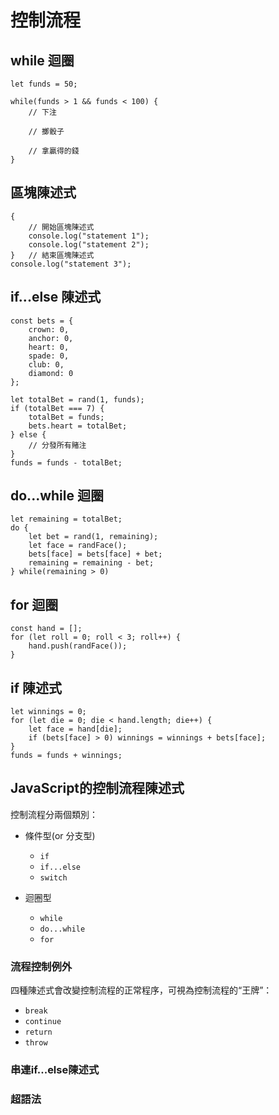 # 控制流程

## while 迴圈

```
let funds = 50;

while(funds > 1 && funds < 100) {
	// 下注

	// 擲骰子

	// 拿贏得的錢
}
```

## 區塊陳述式

```
{
    // 開始區塊陳述式
    console.log("statement 1");
    console.log("statement 2");
}   // 結束區塊陳述式
console.log("statement 3");
```

## if...else 陳述式

```
const bets = {
    crown: 0,
    anchor: 0,
    heart: 0,
    spade: 0,
    club: 0,
    diamond: 0
};

let totalBet = rand(1, funds);
if (totalBet === 7) {
	totalBet = funds;
	bets.heart = totalBet;
} else {
    // 分發所有賭注
}
funds = funds - totalBet;
```

## do...while 迴圈

```
let remaining = totalBet;
do {
	let bet = rand(1, remaining);
	let face = randFace();
	bets[face] = bets[face] + bet;
	remaining = remaining - bet;
} while(remaining > 0)
```

## for 迴圈

```
const hand = [];
for (let roll = 0; roll < 3; roll++) {
	hand.push(randFace());
}
```

## if 陳述式

```
let winnings = 0;
for (let die = 0; die < hand.length; die++) {
	let face = hand[die];
	if (bets[face] > 0) winnings = winnings + bets[face];
}
funds = funds + winnings;
```

## JavaScript的控制流程陳述式

控制流程分兩個類別：

- 條件型(or 分支型)

    - `if`
    - `if...else`
    - `switch`

- 迴圈型

    - `while`
    - `do...while`
    - `for`

###  流程控制例外

四種陳述式會改變控制流程的正常程序，可視為控制流程的“王牌”：

- `break`
- `continue`
- `return`
- `throw`

### 串連if...else陳述式

### 超語法